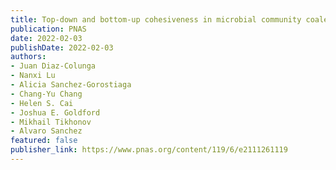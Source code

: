 ```yaml
---
title: Top-down and bottom-up cohesiveness in microbial community coalescence
publication: PNAS
date: 2022-02-03
publishDate: 2022-02-03
authors:
- Juan Diaz-Colunga
- Nanxi Lu
- Alicia Sanchez-Gorostiaga
- Chang-Yu Chang
- Helen S. Cai
- Joshua E. Goldford
- Mikhail Tikhonov
- Alvaro Sanchez
featured: false
publisher_link: https://www.pnas.org/content/119/6/e2111261119
---
```

